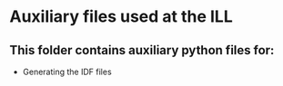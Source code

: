 # Auxiliary files used at the ILL

## This folder contains auxiliary python files for:
* Generating the IDF files
